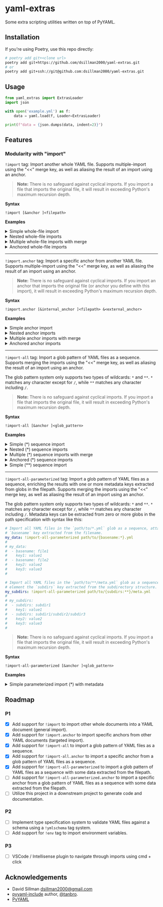 # yaml-extras

Some extra scripting utilities written on top of PyYAML.

## Installation

If you're using Poetry, use this repo directly:
    
```bash
# poetry add git+<clone url>
poetry add git+https://github.com/dsillman2000/yaml-extras.git
# or
poetry add git+ssh://git@github.com:dsillman2000/yaml-extras.git
```

## Usage

```python
from yaml_extras import ExtrasLoader
import json

with open('example.yml') as f:
    data = yaml.load(f, Loader=ExtrasLoader)

print(f"data = {json.dumps(data, indent=2)}")
```

## Features

### Modularity with "import"

`!import` tag: Import another whole YAML file. Supports multiple-import using the "<<" merge key, as well as aliasing the result of an import using an anchor.

> **Note:** There is no safeguard against cyclical imports. If you import a file that imports the original file, it will result in exceeding Python's maximum recursion depth.

**Syntax**

```
!import [&anchor ]<filepath>
```

**Examples**
<details><summary>Simple whole-file import</summary>

```yaml
# example.yml
my_children:
  child1: !import child1.yml
  child2: !import child2.yml
```

```yaml
# child1.yml
name: child1
age: 10
```

```yaml
# child2.yml
name: child2
age: 7
```

Result when loading in Python:

```python
data = {
  "my_children": {
    "child1": {
      "name": "child1",
      "age": 10
    },
    "child2": {
      "name": "child2",
      "age": 7
    }
  }
}
```
</details>

<details><summary>Nested whole-file imports</summary>

```yaml
# example.yml
my_children:
  child: !import child.yml
```

```yaml
# child.yml
name: child
age: 40
grandchild: !import grandchild.yml
```

```yaml
# grandchild.yml
name: grandchild
age: 10
```

Result when loading in Python:

```python
data = {
  "my_children": {
    "child": {
      "name": "child",
      "age": 40,
      "grandchild": {
        "name": "grandchild",
        "age": 10
      }
    }
  }
}
```
</details>

<details><summary>Multiple whole-file imports with merge</summary>

```yaml
# example.yml
all_animals:
  <<: 
    - !import animals/american.yml
    - !import animals/eurasian.yml
```
  
```yaml
# animals/american.yml
bear: wild
wolf: wild
fish: domestic
dog: domestic
```

```yaml
# animals/eurasian.yml
tiger: wild
lion: wild
cat: domestic
chicken: domestic
```

Result when loading in Python:

```python
data = {
  "all_animals": {
    "bear": "wild",
    "wolf": "wild",
    "fish": "domestic",
    "dog": "domestic",
    "tiger": "wild",
    "lion": "wild",
    "cat": "domestic",
    "chicken": "domestic"
  }
}
```
</details>

<details><summary>Anchored whole-file imports</summary>

```yaml
# example.yml
child: !import &child-anchor child.yml
again:
  child: *child-anchor
```

```yaml
# child.yml
name: child
age: 10
```

Result when loading in Python:

```python
data = {
  "child": {
    "name": "child",
    "age": 10
  },
  "again": {
    "child": {
      "name": "child",
      "age": 10
    }
  }
}
```
</details>

---

`!import.anchor` tag: Import a specific anchor from another YAML file. Supports multiple-import using the "<<" merge key, as well as aliasing the result of an import using an anchor.

> **Note:** There is no safeguard against cyclical imports. If you import an anchor that imports the original file (or anchor you define with this import), it will result in exceeding Python's maximum recursion depth.

**Syntax**

```
!import.anchor [&internal_anchor ]<filepath> &<external_anchor>
```

**Examples**

<details><summary>Simple anchor import</summary>

```yaml
# example.yml
my_children:
  child1: !import.anchor children.yml &child1
  child2: !import.anchor children.yml &child2
```

```yaml
# children.yml
child1: &child1
  name: child1
  age: 10
child2: &child2
  name: child2
  age: 7
```

Result when loading in Python:

```python
data = {
  "my_children": {
    "child1": {
      "name": "child1",
      "age": 10
    },
    "child2": {
      "name": "child2",
      "age": 7
    }
  }
}
```
</details>

<details><summary>Nested anchor imports</summary>

```yaml
# example.yml
my_children:
  child: !import.anchor child.yml &child
```

```yaml
# child.yml
name: child
age: 40
grandchild: !import.anchor grandchild.yml &grandchild
```

```yaml
# grandchild.yml
grandchild: &grandhcild
  name: grandchild
  age: 10
```

Result when loading in Python:

```python
data = {
  "my_children": {
    "child": {
      "name": "child",
      "age": 40,
      "grandchild": {
        "name": "grandchild",
        "age": 10
      }
    }
  }
}
```
</details>

<details><summary>Multiple anchor imports with merge</summary>

```yaml
# example.yml
all_animals:
  <<: 
    - !import.anchor animals.yml &american
    - !import.anchor animals.yml &eurasian
```

```yaml
# animals.yml
american: &american
  bear: wild
  wolf: wild
  fish: domestic
  dog: domestic

eurasian: &eurasian
  tiger: wild
  lion: wild
  cat: domestic
  chicken: domestic
```

Result when loading in Python:

```python
data = {
  "all_animals": {
    "bear": "wild",
    "wolf": "wild",
    "fish": "domestic",
    "dog": "domestic",
    "tiger": "wild",
    "lion": "wild",
    "cat": "domestic",
    "chicken": "domestic"
  }
}
```
</details>

<details><summary>Anchored anchor imports</summary>

```yaml
# example.yml
child: !import.anchor &my-child child.yml &child-anchor
again:
  child: *my-child
```

```yaml
# child.yml
child: &child-anchor
  name: child
  age: 10
```

Result when loading in Python:

```python
data = {
  "child": {
    "name": "child",
    "age": 10
  },
  "again": {
    "child": {
      "name": "child",
      "age": 10
    }
  }
}
```
</details>

---

`!import-all` tag: Import a glob pattern of YAML files as a sequence. Supports merging the imports using the "<<" merge key, as well as aliasing the result of an import using an anchor.

The glob pattern system only supports two types of wildcards: `*` and `**`. `*` matches any character except for `/`, while `**` matches any character including `/`.

> **Note:** There is no safeguard against cyclical imports. If you import a file that imports the original file, it will result in exceeding Python's maximum recursion depth.

**Syntax**

```
!import-all [&anchor ]<glob_pattern>
```

**Examples**

<details><summary>Simple (*) sequence import</summary>

```yaml
# example.yml
all_children: !import-all children/*.yml
```

```yaml
# children/alice.yml
name: alice
age: 10
height: 1.2
```

```yaml
#children/bob.yml
name: bob
age: 7
height: 1.0
```

Result when loading in Python:

```python
data = {
  "all_children": [
    {
      "name": "alice",
      "age": 10,
      "height": 1.2
    },
    {
      "name": "bob",
      "age": 7,
      "height": 1.0
    }
  ]
}
```
</details>

<details><summary>Nested (*) sequence imports</summary>

```yaml
# example.yml
all_children: !import-all children/*.yml
```

```yaml
# children/bob.yml
name: bob
age: 28
```

```yaml
# children/alice.yml
name: alice
age: 40
children: !import-all children/alice/*.yml
```

```yaml
# children/alice/fred.yml
name: fred
age: 10
```

```yaml
# children/alice/jane.yml
name: jane
age: 7
```

Result when loading in Python:

```python
data = {
  "all_children": [
    {
      "name": "bob",
      "age": 28
    },
    {
      "name": "alice",
      "age": 40,
      "children": [
        {
          "name": "fred",
          "age": 10
        },
        {
          "name": "jane",
          "age": 7
        }
      ]
    }
  ]
}
```

</details>

<details><summary>Multiple (*) sequence imports with merge</summary>

```yaml
# example.yml
all_animals:
  <<: 
    - !import-all animals/american/*.yml
    - !import-all animals/eurasian/*.yml
```

```yaml
# animals/american/bear.yml
bear:
  type: wild
  size: large
```
  
```yaml
# animals/american/wolf.yml
wolf:
  type: wild
  size: medium
```

```yaml
# animals/eurasian/tiger.yml
tiger:
  type: wild
  size: large
```

```yaml
# animals/eurasian/lion.yml
lion:
  type: wild
  size: large
```

Result when loading in Python:

```python
data = {
  "all_animals": {
    "bear": {
      "type": "wild",
      "size": "large"
    },
    "wolf": {
      "type": "wild",
      "size": "medium"
    },
    "tiger": {
      "type": "wild",
      "size": "large"
    },
    "lion": {
      "type": "wild",
      "size": "large"
    }
  }
}
```
</details>

<details><summary>Anchored (*) sequence imports</summary>

```yaml
# example.yml
data: !import-all &my-children children/*.yml
again:
  data: *my-children
```

```yaml
# children/alice.yml
name: alice
age: 10
height: 1.2
```

```yaml
# children/bob.yml
name: bob
age: 7
height: 1.0
```

Result when loading in Python:

```python
data = {
  "data": [
    {
      "name": "alice",
      "age": 10,
      "height": 1.2
    },
    {
      "name": "bob",
      "age": 7,
      "height": 1.0
    }
  ],
  "again": {
    "data": [
      {
        "name": "alice",
        "age": 10,
        "height": 1.2
      },
      {
        "name": "bob",
        "age": 7,
        "height": 1.0
      }
    ]
  }
}
```
</details>

<details><summary>Simple (**) sequence import</summary>

```yaml
# example.yml
overarching: !import-all subfolders/**/*.yml
```

```yaml
# subfolders/child1.yml
name: child1
```

```yaml
# subfolders/child2.yml
name: child2
```

```yaml
# subfolders/subfolder1/grandchild1.yml
name: grandchild1
```

Result when loading in Python:

```python
data = {
  "overarching": [
    {
      "name": "child1"
    },
    {
      "name": "child2"
    },
    {
      "name": "grandchild1"
    }
  ]
}
```

</details>

---

`!import-all-parameterized` tag: Import a glob pattern of YAML files as a sequence, enriching the results with one or more metadata keys extracted from globs in the filepath. Supports merging the imports using the "<<" merge key, as well as aliasing the result of an import using an anchor.

The glob pattern system only supports two types of wildcards: `*` and `**`. `*` matches any character except for `/`, while `**` matches any character including `/`. Metadata keys can be extracted from zero or more globs in the path specification with syntax like this:

```yaml
# Import all YAML files in the `path/to/*.yml` glob as a sequence, attaching to each element the
# `basename` key extracted from the filename.
my_data: !import-all-parameterized path/to/{basename:*}.yml
#
# my_data:
#  - basename: file1
#    key1: value1
#  - basename: file2
#    key2: value2
#    key3: value3
# 

# Import all YAML files in the `path/to/**/meta.yml` glob as a sequence, attaching to each
# element the `subdirs` key extracted from the subdirectory structure.
my_subdirs: !import-all-parameterized path/to/{subdirs:**}/meta.yml
#
# my_subdirs:
#  - subdirs: subdir1
#    key1: value1
#  - subdirs: subdir1/subdir2/subdir3
#    key2: value2
#    key3: value3
#
```

> **Note:** There is no safeguard against cyclical imports. If you import a file that imports the original file, it will result in exceeding Python's maximum recursion depth.

**Syntax**

```
!import-all-parameterized [&anchor ]<glob_pattern>
```

**Examples**

<details>
<summary>Simple parameterized import (*) with metadata</summary>

```yaml
# example.yml
grade_book: !import-all schools/{school_name:*}/grades/{student_name:*}.yml
```

```yaml
# schools/elementary/grades/David.yml
math: 95
science: 90
english: 80
```

```yaml
# schools/elementary/grades/Edward.yml
math: 100
science: 90
english: 100
```

```yaml
# schools/highschool/grades/Frank.yml
math: 85
science: 95
english: 90
```

Result when loading in Python:

```python
data = {
  "grade_book": [
    {
      "school_name": "elementary",
      "student_name": "David",
      "math": 95,
      "science": 90,
      "english": 80
    },
    {
      "school_name": "elementary",
      "student_name": "Edward",
      "math": 100,
      "science": 90,
      "english": 100
    },
    {
      "school_name": "highschool",
      "student_name": "Frank",
      "math": 85,
      "science": 95,
      "english": 90
    }
  ]
}
```

</details>

## Roadmap

### P1
- [x] Add support for `!import` to import other whole documents into a YAML document (general import).
- [x] Add support for `!import.anchor` to import specific anchors from other YAML documents (targeted import).
- [x] Add support for `!import-all` to import a glob pattern of YAML files as a sequence.
- [x] Add support for `!import-all.anchor` to import a specific anchor from a glob pattern of YAML files as a sequence.
- [x] Add support for `!import-all-parameterized` to import a glob pattern of YAML files as a sequence with some data extracted from the filepath.
- [ ] Add support for `!import-all-parameterized.anchor` to import a specific anchor from a glob pattern of YAML files as a sequence with some data extracted from the filepath.
- [ ] Utilize this project in a downstream project to generate code and documentation.

### P2
- [ ] Implement type specification system to validate YAML files against a schema using a `!ymlschema` tag system.
- [ ] Add support for `!env` tag to import environment variables.

### P3
- [ ] VSCode / Intellisense plugin to navigate through imports using cmd + click

## Acknowledgements

- David Sillman <dsillman2000@gmail.com>
- [pyyaml-include](https://github.com/tanbro/pyyaml-include) author, [@tanbro](https://github.com/tanbro).
- [PyYAML](https://github.com/yaml/pyyaml)